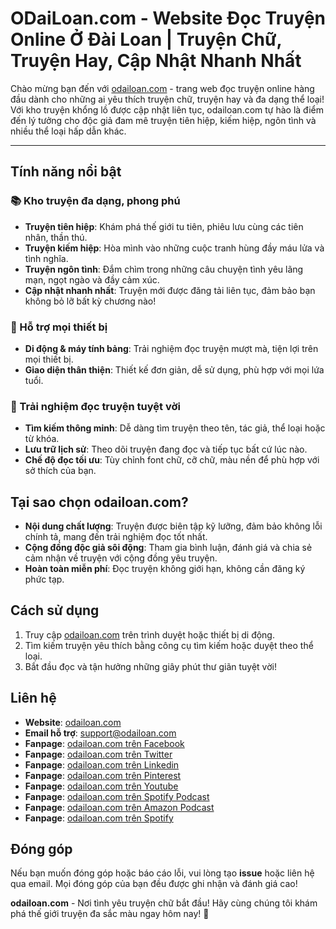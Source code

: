 # ODaiLoan.com - Website Đọc Truyện Online Ở Đài Loan | Truyện Chữ, Truyện Hay, Cập Nhật Nhanh Nhất

Chào mừng bạn đến với <span class="highlight"><a href="https://odailoan.com">odailoan.com</a></span> - trang web đọc truyện online hàng đầu dành cho những ai yêu thích truyện chữ, truyện hay và đa dạng thể loại! Với kho truyện khổng lồ được cập nhật liên tục, odailoan.com tự hào là điểm đến lý tưởng cho độc giả đam mê truyện tiên hiệp, kiếm hiệp, ngôn tình và nhiều thể loại hấp dẫn khác.
<div>
<hr></div>

<h2 id="tinh-nang">Tính năng nổi bật</h2>
<h3>📚 Kho truyện đa dạng, phong phú</h3>
  <ul>
    <li><strong>Truyện tiên hiệp</strong>: Khám phá thế giới tu tiên, phiêu lưu cùng các tiên nhân, thần thú.</li>
    <li><strong>Truyện kiếm hiệp</strong>: Hòa mình vào những cuộc tranh hùng đầy máu lửa và tình nghĩa.</li>
    <li><strong>Truyện ngôn tình</strong>: Đắm chìm trong những câu chuyện tình yêu lãng mạn, ngọt ngào và đầy cảm xúc.</li>
    <li><strong>Cập nhật nhanh nhất</strong>: Truyện mới được đăng tải liên tục, đảm bảo bạn không bỏ lỡ bất kỳ chương nào!</li>
  </ul>
<h3>📱 Hỗ trợ mọi thiết bị</h3>
  <ul>
    <li><strong>Di động & máy tính bảng</strong>: Trải nghiệm đọc truyện mượt mà, tiện lợi trên mọi thiết bị.</li>
    <li><strong>Giao diện thân thiện</strong>: Thiết kế đơn giản, dễ sử dụng, phù hợp với mọi lứa tuổi.</li>
  </ul>

<h3>🌟 Trải nghiệm đọc truyện tuyệt vời</h3>
  <ul>
    <li><strong>Tìm kiếm thông minh</strong>: Dễ dàng tìm truyện theo tên, tác giả, thể loại hoặc từ khóa.</li>
    <li><strong>Lưu trữ lịch sử</strong>: Theo dõi truyện đang đọc và tiếp tục bất cứ lúc nào.</li>
    <li><strong>Chế độ đọc tối ưu</strong>: Tùy chỉnh font chữ, cỡ chữ, màu nền để phù hợp với sở thích của bạn.</li>
  </ul>

<h2>Tại sao chọn odailoan.com?</h2>
  <ul>
    <li><strong>Nội dung chất lượng</strong>: Truyện được biên tập kỹ lưỡng, đảm bảo không lỗi chính tả, mang đến trải nghiệm đọc tốt nhất.</li>
    <li><strong>Cộng đồng độc giả sôi động</strong>: Tham gia bình luận, đánh giá và chia sẻ cảm nhận về truyện với cộng đồng yêu truyện.</li>
    <li><strong>Hoàn toàn miễn phí</strong>: Đọc truyện không giới hạn, không cần đăng ký phức tạp.</li>
  </ul>
<h2>Cách sử dụng</h2>
  <ol>
    <li>Truy cập <a href="https://odailoan.com" target="_blank">odailoan.com</a> trên trình duyệt hoặc thiết bị di động.</li>
    <li>Tìm kiếm truyện yêu thích bằng công cụ tìm kiếm hoặc duyệt theo thể loại.</li>
    <li>Bắt đầu đọc và tận hưởng những giây phút thư giãn tuyệt vời!</li>
  </ol>

<h2>Liên hệ</h2>
  <ul>
    <li><strong>Website</strong>: <a href="https://odailoan.com" target="_blank">odailoan.com</a></li>
    <li><strong>Email hỗ trợ</strong>: <a href="mailto:support@odailoan.com">support@odailoan.com</a></li>
    <li><strong>Fanpage</strong>: <a href="https://facebook.com/odailoan" target="_blank">odailoan.com trên Facebook</a></li>
    <li><strong>Fanpage</strong>: <a href="https://x.com/odailoan" target="_blank">odailoan.com trên Twitter</a></li>
    <li><strong>Fanpage</strong>: <a href="https://www.linkedin.com/company/odailoan" target="_blank">odailoan.com trên Linkedin</a></li>
    <li><strong>Fanpage</strong>: <a href="https://www.pinterest.com/odailoan/" target="_blank">odailoan.com trên Pinterest</a></li>
    <li><strong>Fanpage</strong>: <a href="https://www.youtube.com/@odailoan" target="_blank">odailoan.com trên Youtube</a></li>
    <li><strong>Fanpage</strong>: <a href="https://creators.spotify.com/pod/show/odailoan" target="_blank">odailoan.com trên Spotify Podcast</a></li>
    <li><strong>Fanpage</strong>: <a href="https://music.amazon.com/podcasts/801eb9d9-09f1-49b8-a32a-de92f61fc1fa/truy%E1%BB%87n-m%E1%BB%9Bi-%E1%BB%9F-%C4%91%C3%A0i-loan" target="_blank">odailoan.com trên Amazon Podcast</a></li>
    <li><strong>Fanpage</strong>: <a href="https://open.spotify.com/show/6PJyvk73ksvBAP54GOYZk7" target="_blank">odailoan.com trên Spotify</a></li>
  </ul>

<h2>Đóng góp</h2>
  <p>Nếu bạn muốn đóng góp hoặc báo cáo lỗi, vui lòng tạo <strong>issue</strong> hoặc liên hệ qua email. Mọi đóng góp của bạn đều được ghi nhận và đánh giá cao!</p>

<div class="footer">
  <p><strong>odailoan.com</strong> - Nơi tình yêu truyện chữ bắt đầu! Hãy cùng chúng tôi khám phá thế giới truyện đa sắc màu ngay hôm nay! 🚀</p>
</div>
